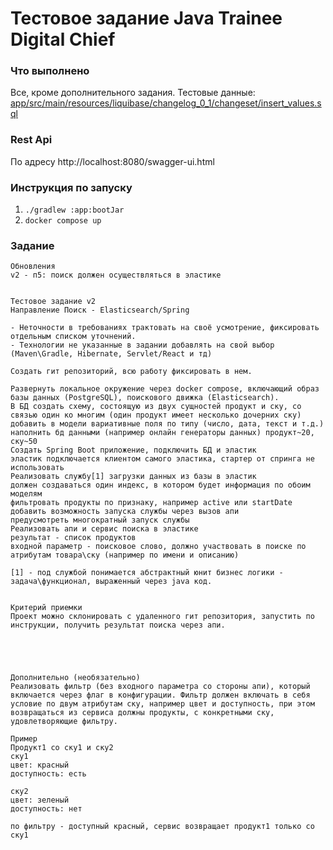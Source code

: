 # Тестовое задание Java Trainee Digital Chief

### Что выполнено
Все, кроме дополнительного задания.
Тестовые данные: [app/src/main/resources/liquibase/changelog_0_1/changeset/insert_values.sql](app/src/main/resources/liquibase/changelog_0_1/changeset/insert_values.sql) 

### Rest Api 
По адресу http://localhost:8080/swagger-ui.html

### Инструкция по запуску
1. `./gradlew :app:bootJar`
2. `docker compose up`

### Задание
```
Обновления
v2 - п5: поиск должен осуществляться в эластике


Тестовое задание v2
Направление Поиск - Elasticsearch/Spring

- Неточности в требованиях трактовать на своё усмотрение, фиксировать отдельным списком уточнений.
- Технологии не указанные в задании добавлять на свой выбор (Maven\Gradle, Hibernate, Servlet/React и тд)

Создать гит репозиторий, всю работу фиксировать в нем.

Развернуть локальное окружение через docker compose, включающий образ базы данных (PostgreSQL), поискового движка (Elasticsearch).
В БД создать схему, состоящую из двух сущностей продукт и ску, со связью один ко многим (один продукт имеет несколько дочерних ску)
добавить в модели вариативные поля по типу (число, дата, текст и т.д.)
наполнить бд данными (например онлайн генераторы данных) продукт~20, ску~50
Создать Spring Boot приложение, подключить БД и эластик
эластик подключается клиентом самого эластика, стартер от спринга не использовать
Реализовать службу[1] загрузки данных из базы в эластик
должен создаваться один индекс, в котором будет информация по обоим моделям
фильтровать продукты по признаку, например active или startDate
добавить возможность запуска службы через вызов апи
предусмотреть многократный запуск службы
Реализовать апи и сервис поиска в эластике
результат - список продуктов
входной параметр - поисковое слово, должно участвовать в поиске по атрибутам товара\ску (например по имени и описанию)

[1] - под службой понимается абстрактный юнит бизнес логики -  задача\функционал, выраженный через java код.


Критерий приемки
Проект можно склонировать с удаленного гит репозитория, запустить по инструкции, получить результат поиска через апи.





Дополнительно (необязательно)
Реализовать фильтр (без входного параметра со стороны апи), который включается через флаг в конфигурации. Фильтр должен включать в себя условие по двум атрибутам ску, например цвет и доступность, при этом возвращаться из сервиса должны продукты, с конкретными ску, удовлетворяющие фильтру.

Пример
Продукт1 со ску1 и ску2
ску1
цвет: красный
доступность: есть

ску2
цвет: зеленый
доступность: нет

по фильтру - доступный красный, сервис возвращает продукт1 только со ску1
```